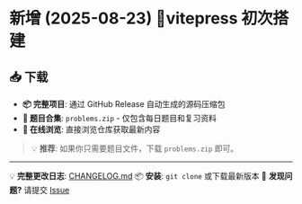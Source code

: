# 新增 (2025-08-23) 🎉vitepress 初次搭建

## 📥 下载

- **📦 完整项目**: 通过 GitHub Release 自动生成的源码压缩包
- **📁 题目合集**: `problems.zip` - 仅包含每日题目和复习资料
- **🔗 在线浏览**: 直接浏览仓库获取最新内容

> 💡 **推荐**: 如果你只需要题目文件，下载 `problems.zip` 即可。

---

💡 **完整更改日志**: [CHANGELOG.md](./CHANGELOG.md)
📦 **安装**: `git clone` 或下载最新版本
🐛 **发现问题?** 请提交 [Issue](../../issues)
